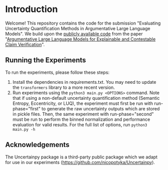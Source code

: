 # Introduction
Welcome! This repository contains the code for the submission "Evaluating Uncertainty Quantification Methods in Argumentative Large Language Models". We build upon the [publicly available code](https://github.com/CLArg-group/argumentative-llms/tree/main) from the paper "[Argumentative Large Language Models for Explainable and Contestable Claim Verification](https://arxiv.org/abs/2405.02079)". 

## Running the Experiments
To run the experiments, please follow these steps:
1. Install the dependencies in requirements.txt. You may need to update the `transformers` library to a more recent version.
2. Run experiments using the `python3 main.py <OPTIONS>` command. Note that if using a non-default uncertainty quantification method (Semantic Entropy, Eccentricity, or LUQ), the experiment must first be run with run-phase="first" to generate the raw uncertainty outputs which are stored in pickle files. Then, the same experiment with run-phase="second" must be run to perform the binned normalization and performance evaluation for valid results. For the full list of options, run `python3 main.py -h`

## Acknowledgements
The Uncertainpy package is a third-party public package which we adapt for use in our experiments (https://github.com/nicopotyka/Uncertainpy).